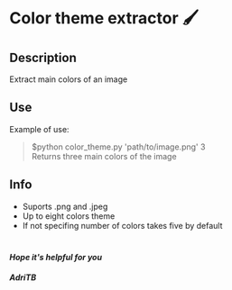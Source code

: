 # Color theme extractor 🖌️ 
## Description
Extract main colors of an image

## Use
Example of use: 
  >$python color_theme.py 'path/to/image.png' 3\
  > Returns three main colors of the image

## Info
- Suports .png and .jpeg
- Up to eight colors theme
- If not specifing number of colors takes five by default
#
#### <i>Hope it's helpful for you</i>
#### <i>AdriTB</i>



